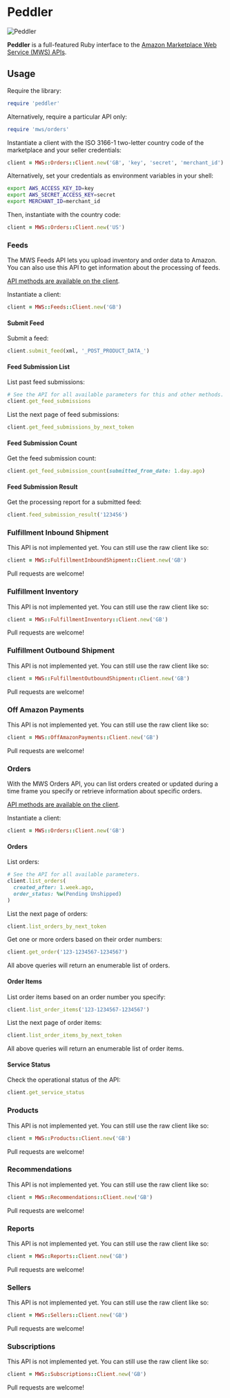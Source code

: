 # Peddler

![Peddler][1]

**Peddler** is a full-featured Ruby interface to the [Amazon Marketplace Web
Service (MWS) APIs][2].

## Usage

Require the library:

```ruby
require 'peddler'
```

Alternatively, require a particular API only:

```ruby
require 'mws/orders'
```

Instantiate a client with the ISO 3166-1 two-letter country code of the
marketplace and your seller credentials:

```ruby
client = MWS::Orders::Client.new('GB', 'key', 'secret', 'merchant_id')
```

Alternatively, set your credentials as environment variables in your shell:

```sh
export AWS_ACCESS_KEY_ID=key
export AWS_SECRET_ACCESS_KEY=secret
export MERCHANT_ID=merchant_id
```

Then, instantiate with the country code:

```ruby
client = MWS::Orders::Client.new('US')
```

### Feeds

The MWS Feeds API lets you upload inventory and order data to Amazon. You can
also use this API to get information about the processing of feeds.

[API methods are available on the client][3].

Instantiate a client:

```ruby
client = MWS::Feeds::Client.new('GB')
```

#### Submit Feed

Submit a feed:

```ruby
client.submit_feed(xml, '_POST_PRODUCT_DATA_')
```

#### Feed Submission List

List past feed submissions:

```ruby
# See the API for all available parameters for this and other methods.
client.get_feed_submissions
```

List the next page of feed submissions:

```ruby
client.get_feed_submissions_by_next_token
```

#### Feed Submission Count

Get the feed submission count:

```ruby
client.get_feed_submission_count(submitted_from_date: 1.day.ago)
```

#### Feed Submission Result

Get the processing report for a submitted feed:

```ruby
client.feed_submission_result('123456')
```

### Fulfillment Inbound Shipment

This API is not implemented yet. You can still use the raw client like so:

```ruby
client = MWS::FulfillmentInboundShipment::Client.new('GB')
```

Pull requests are welcome!

### Fulfillment Inventory

This API is not implemented yet. You can still use the raw client like so:

```ruby
client = MWS::FulfillmentInventory::Client.new('GB')
```

Pull requests are welcome!

### Fulfillment Outbound Shipment

This API is not implemented yet. You can still use the raw client like so:

```ruby
client = MWS::FulfillmentOutboundShipment::Client.new('GB')
```

Pull requests are welcome!

### Off Amazon Payments

This API is not implemented yet. You can still use the raw client like so:

```ruby
client = MWS::OffAmazonPayments::Client.new('GB')
```

Pull requests are welcome!

### Orders

With the MWS Orders API, you can list orders created or updated during a time
frame you specify or retrieve information about specific orders.

[API methods are available on the client][4].

Instantiate a client:

```ruby
client = MWS::Orders::Client.new('GB')
```

#### Orders

List orders:

```ruby
# See the API for all available parameters.
client.list_orders(
  created_after: 1.week.ago,
  order_status: %w(Pending Unshipped)
)
```

List the next page of orders:

```ruby
client.list_orders_by_next_token
```

Get one or more orders based on their order numbers:

```ruby
client.get_order('123-1234567-1234567')
```

All above queries will return an enumerable list of orders.

#### Order Items

List order items based on an order number you specify:

```ruby
client.list_order_items('123-1234567-1234567')
```

List the next page of order items:

```ruby
client.list_order_items_by_next_token
```

All above queries will return an enumerable list of order items.

#### Service Status

Check the operational status of the API:

```ruby
client.get_service_status
```

### Products

This API is not implemented yet. You can still use the raw client like so:

```ruby
client = MWS::Products::Client.new('GB')
```

Pull requests are welcome!

### Recommendations

This API is not implemented yet. You can still use the raw client like so:

```ruby
client = MWS::Recommendations::Client.new('GB')
```

Pull requests are welcome!

### Reports

This API is not implemented yet. You can still use the raw client like so:

```ruby
client = MWS::Reports::Client.new('GB')
```

Pull requests are welcome!

### Sellers

This API is not implemented yet. You can still use the raw client like so:

```ruby
client = MWS::Sellers::Client.new('GB')
```

Pull requests are welcome!

### Subscriptions

This API is not implemented yet. You can still use the raw client like so:

```ruby
client = MWS::Subscriptions::Client.new('GB')
```

Pull requests are welcome!

[1]: http://f.cl.ly/items/0W3V0A1Z110Q0x461b3H/mussels.jpeg
[2]: https://developer.amazonservices.com/gp/mws/docs.html
[3]: https://github.com/papercavalier/peddler/blob/master/lib/mws/feeds/client.rb
[4]: https://github.com/papercavalier/peddler/blob/master/lib/mws/orders/client.rb
